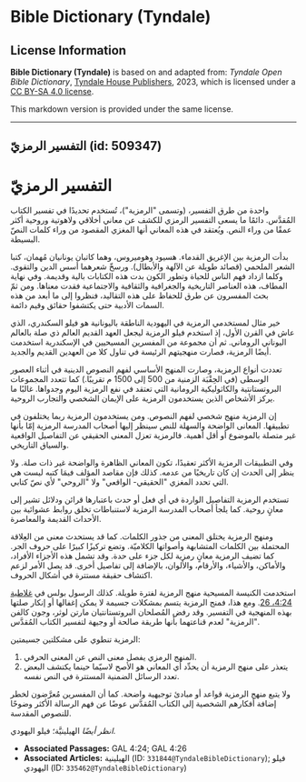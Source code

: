 # Bible Dictionary (Tyndale)

## License Information

**Bible Dictionary (Tyndale)** is based on and adapted from: _Tyndale Open Bible Dictionary_, [Tyndale House Publishers](https://tyndaleopenresources.com/), 2023, which is licensed under a [CC BY-SA 4.0 license](https://creativecommons.org/licenses/by-sa/4.0/legalcode.en).

This markdown version is provided under the same license.



--------------------------------

## التفسير الرمزيّ (id: 509347)

التفسير الرمزيّ
===============

واحدة من طرق التفسير، (وتسمى "الرمزية")، تُستخدم تحديدًا في تفسير الكتاب المُقدَّس. دائمًا ما يسعى التفسير الرمزي للكشف عن معاني أخلاقي ولاهوتية وروحية أكثر عمقًا من وراء النص. ويُعتقد في هذه المعاني أنها المغزي المقصود من وراء كلمات النصّ البسيطة.

بدأت الرمزية بين الإغريق القدماء. هسيود وهوميروس، وهما كاتبان يونانيان مُهمان، كتبا الشعر الملحمي (قصائد طويلة عن الآلهة والأبطال). ورسخّ شعرهما أسس الدين والتقوى. وكلما ازداد فهم الناس للحياة وتطور الكون بدت هذه الكتابات بالية وقديمة. وفي نهاية المطاف، هذه العناصر التاريخية والجغرافية والثقافية والاجتماعية فقدت معناها. ومن ثمّ بحث المفسرون عن طرق للحفاظ على هذه التقاليد، فنظروا إلى ما أبعد من هذه السمات الأدبية حتى يكتشفوا حقائق وقيم دائمة.

خير مثال لمستخدمي الرمزية في اليهودية الناطقة باليونانية هو فيلو السكندري، الذي عاش في القرن الأول، إذ استخدم فيلو الرمزية ليجعل العهد القديم العالم ذي صلة بالعالم اليوناني الروماني. ثم أن مجموعة من المفسرين المسيحيين في الإسكندرية استخدمت أيضًا الرمزية، فصارت منهجيتهم الرئيسة في تناول كلا من العهدين القديم والجديد.

تعددت أنواع الرمزية، وصارت المنهج الأساسي لفهم النصوص الدينية في أثناء العصور الوسطى (في الحِقْبَة الزمنية من 500 إلى 1500 م تقريبًا.) كما تتعدد المجموعات البروتستانتية والكاثوليكية الرومانية التي تعتقد في نفع الرمزية اليوم وجدواها. غالبًا ما يركز الأشخاص الذين يستخدمون الرمزية على الإيمان الشخصي والتجارب الروحية.

إن الرمزية منهج شخصي لفهم النصوص. ومن يستخدمون الرمزية ربما يختلفون في تطبيقها. المعانى الواضحة والسهلة للنص سينظر إليها أصحاب المدرسة الرمزية إمّا بأنها غير متصلة بالموضوع أو أقل أهمية. فالرمزية تعزل المعنى الحقيقي عن التفاصيل الواقعية والسياق التاريخي. 

 وفي التطبيقات الرمزية الأكثر تعقيدًا، تكون المعاني الظاهرة والواضحة غير ذات صلة. ولا ينظر إلى الحدث إن كان تاريخيًا من عدمه. كذلك فإن مقاصد المؤلف فيمَا كتبه ليست هي التي تحدد المغزي "الحقيقي\- الواقعي" ولا "الروحي" لأي نصّ كتابي.

تستخدم الرمزية التفاصيل الواردة في أي فعل أو حدث باعتبارها قرائن ودلائل تشير إلى معانٍ روحية. كما يلجأ أصحاب المدرسة الرمزية لاستنباطات تخلق روابط عشوائية بين الأحداث القديمة والمعاصرة.

ومنهج الرمزية يختلق المعنى من جذور الكلمات. كما قد يستحدث معنى من العِلاقة المحتملة بين الكلمات المتشابهة وأصواتها الكلاميّة. وتضع تركيزًا كبيرًا على حروف الجر. كما تضيف الرمزية معانٍ رمزية لكل جزء على حدة. وقد تشمل هذه الأجزاء الأفراد، والأماكن، والأشياء، والأرقام، والألوان، بالإضافة إلى تفاصيل أخرى. قد يصل الأمر لزعم اكتشاف حقيقة مستترة في أشكال الحروف.

استخدمت الكنيسة المسيحية منهج الرمزية لفترة طويلة. كذلك الرسول بولس في [غلاطية 4:24، 26](https://ref.ly/Gal4:24). ومع هذا، فمنج الرمزية يتسم بمشكلات جسيمة لا يمكن إغفالها أو إنكار صلتها بهذه المنهجية في التفسير. وقد رفض المُصلحان البروتستانتيان مارتن لوثر، وجون كالفن "الرمزية" لعدم قناعتهما بأنها طريقة صالحة أو وجيهة لتفسير الكتاب المُقدَّس.

الرمزية تنطوي على مشكلتين جسيمتين:

1. المنهج الرمزي يفصل معنى النص عن المعنى الحرفي.
2. يتعذر على منهج الرمزية أن يحدِّد أي المعاني هو الأصح لاسيّما حينما يكتشف البعض تعدد الرسائل الضمنية المستترة في النص نفسه.

ولا يتبع منهج الرمزية قواعد أو مبادئ توجيهية واضحة. كما أن المفسرين مُعرَّضون لخطر إضافة أفكارهم الشخصية إلى الكتاب المُقدَّس عوضًا عن فهم الرسالة الأكثر وضوحًا للنصوص المقدسة.

*انظر أيضًا* الهيلينيَّة؛ فيلو اليهودي.

* **Associated Passages:** GAL 4:24; GAL 4:26
* **Associated Articles:** الهيلينية (ID: `331844@TyndaleBibleDictionary`); فيلو اليهودي (ID: `335462@TyndaleBibleDictionary`)

